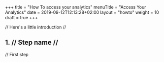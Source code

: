 +++
title = "How To access your analytics"
menuTitle = "Access Your Analytics"
date = 2019-09-12T12:13:28+02:00
layout = "howto"
weight = 10
draft = true
+++

// Here's a little introduction //

## 1. // Step name //

// First step
